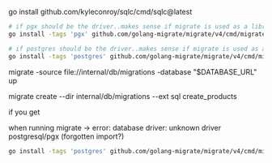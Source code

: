 go install github.com/kyleconroy/sqlc/cmd/sqlc@latest

```bash
# if pgx should be the driver..makes sense if migrate is used as a library
go install -tags 'pgx' github.com/golang-migrate/migrate/v4/cmd/migrate@latest

# if postgres should be the driver..makes sense if migrate is used as a cli
go install -tags 'postgres' github.com/golang-migrate/migrate/v4/cmd/migrate@latest
```

migrate -source file://internal/db/migrations -database "$DATABASE_URL" up

migrate create --dir internal/db/migrations --ext sql create_products

if you get

when running migrate -> error: database driver: unknown driver postgresql/pgx (forgotten import?)

```bash
go install -tags 'postgres' github.com/golang-migrate/migrate/v4/cmd/migrate@latest
```